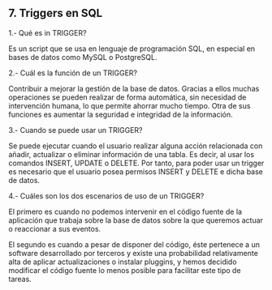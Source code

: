 ## 7. Triggers en SQL
1.- Qué es in TRIGGER?

 Es un script que se usa en lenguaje de programación SQL, en especial en bases de datos como MySQL o PostgreSQL.

2.- Cuál es la función de un TRIGGER?

Contribuir a mejorar la gestión de la base de datos. Gracias a ellos muchas operaciones se pueden realizar de forma automática, sin necesidad de intervención humana, lo que permite ahorrar mucho tiempo. Otra de sus funciones es aumentar la seguridad e integridad de la información.

3.- Cuando se puede usar un TRIGGER?

Se puede ejecutar cuando el usuario realizar alguna acción relacionada con añadir, actualizar o eliminar información de una tabla. Es decir, al usar los comandos INSERT, UPDATE o DELETE. Por tanto, para poder usar un trigger es necesario que el usuario posea permisos INSERT y DELETE e dicha base de datos.

4.- Cuáles son los dos escenarios de uso de un TRIGGER?

El primero es cuando no podemos intervenir en el código fuente de la aplicación que trabaja sobre la base de datos sobre la que queremos actuar o reaccionar a sus eventos.

El segundo es cuando a pesar de disponer del código, éste pertenece a un software desarrollado por terceros y existe una probabilidad relativamente alta de aplicar actualizaciones o instalar pluggins, y hemos decidido modificar el código fuente lo menos posible para facilitar este tipo de tareas.
